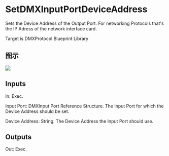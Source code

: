 # SetDMXInputPortDeviceAddress

Sets the Device Address of the Output Port. For networking Protocols that's the IP Adress of the network interface card.

Target is DMXProtocol Blueprint Library

## 图示

![]($-20221218-18445977.png)

## Inputs

In: Exec.

Input Port: DMXInput Port Reference Structure. The Input Port for which the Device Address should be set.

Device Address: String. The Device Address the Input Port should use.  

## Outputs

Out: Exec.

